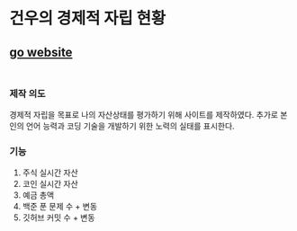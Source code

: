 # 건우의 경제적 자립 현황
## [go website](https://gunwoo.netlify.app/)<br><br>

### 제작 의도
경제적 자립을 목표로 나의 자산상태를 평가하기 위해 사이트를 제작하였다.
추가로 본인의 언어 능력과 코딩 기술을 개발하기 위한 노력의 실태를 표시한다.

### 기능
1. 주식 실시간 자산
2. 코인 실시간 자산
3. 예금 총액
4. 백준 푼 문제 수 + 변동
5. 깃허브 커밋 수 + 변동
